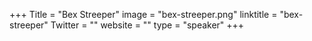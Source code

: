+++
Title = "Bex Streeper"
image = "bex-streeper.png"
linktitle = "bex-streeper"
Twitter = ""
website = ""
type = "speaker"
+++
